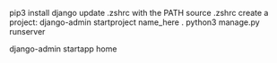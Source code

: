 pip3 install django
update .zshrc with the PATH
source .zshrc
create a project: django-admin startproject name_here .
python3 manage.py runserver

django-admin startapp home
